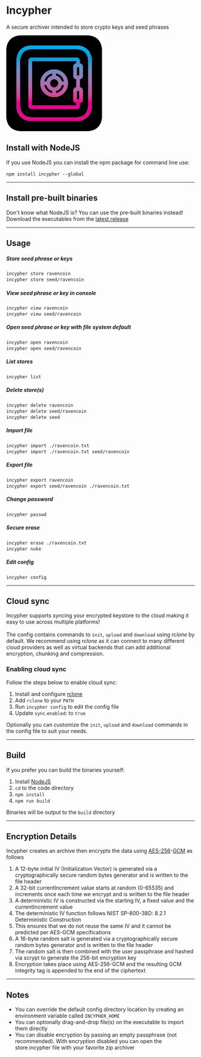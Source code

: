 
# Incypher

A secure archiver intended to store crypto keys and seed phrases

![Incypher Logo](_artifacts/icon-logo.png)

## Install with NodeJS

If you use NodeJS you can install the npm package for command line use:

```
npm install incypher --global
```

---

## Install pre-built binaries

Don't know what NodeJS is? You can use the pre-built binaries instead!
<br/>
Download the executables from the [latest release](https://github.com/koga73/incypher/releases)

---

## Usage

##### Store seed phrase or keys

```
incypher store ravencoin
incypher store seed/ravencoin
```

##### View seed phrase or key in console

```
incypher view ravencoin
incypher view seed/ravencoin
```

##### Open seed phrase or key with file system default

```
incypher open ravencoin
incypher open seed/ravencoin
```

##### List stores

```
incypher list
```

##### Delete store(s)

```
incypher delete ravencoin
incypher delete seed/ravencoin
incypher delete seed
```

##### Import file

```
incypher import ./ravencoin.txt
incypher import ./ravencoin.txt seed/ravencoin
```

##### Export file

```
incypher export ravencoin
incypher export seed/ravencoin ./ravencoin.txt
```

##### Change password

```
incypher passwd
```

##### Secure erase

```
incypher erase ./ravencoin.txt
incypher nuke
```

##### Edit config

```
incypher config
```

---

## Cloud sync

Incypher supports syncing your encrypted keystore to the cloud making it easy to use across multiple platforms!
<br/>
<br/>
The config contains commands to ```init```, ```upload``` and ```download``` using *rclone* by default. We recommend using *rclone* as it can connect to many different cloud providers as well as virtual backends that can add additional encryption, chunking and compression.

### Enabling cloud sync

Follow the steps below to enable cloud sync:

1. Install and configure [rclone](https://rclone.org)
1. Add ```rclone``` to your ```PATH```
1. Run ```incypher config``` to edit the config file
1. Update ```sync```.```enabled```: to ```true```

Optionally you can customize the ```init```, ```upload``` and ```download``` commands in the config file to suit your needs.

---

## Build

If you prefer you can build the binaries yourself:

1. Install [NodeJS](https://nodejs.org/en/)
1. ```cd``` to the code directory
1. ```npm install```
1. ```npm run build```

Binaries will be output to the ```build``` directory

---

## Encryption Details

Incypher creates an archive then encrypts the data using [AES-256](https://en.wikipedia.org/wiki/Advanced_Encryption_Standard)-[GCM](https://en.wikipedia.org/wiki/Galois/Counter_Mode) as follows

1. A 12-byte initial IV (Initialization Vector) is generated via a cryptographically secure random bytes generator and is written to the file header
1. A 32-bit currentIncrement value starts at random (0-65535) and increments once each time we encrypt and is written to the file header
1. A deterministic IV is constructed via the starting IV, a fixed value and the currentIncrement value
1. The deterministic IV function follows NIST SP-800-38D: 8.2.1 Deterministic Construction
1. This ensures that we do not reuse the same IV and it cannot be predicted per AES-GCM specifications
1. A 16-byte random salt is generated via a cryptographically secure random bytes generator and is written to the file header
1. The random salt is then combined with the user passphrase and hashed via scrypt to generate the 256-bit encryption key
1. Encryption takes place using AES-256-GCM and the resulting GCM integrity tag is appended to the end of the ciphertext

---

## Notes
- You can override the default config directory location by creating an environment variable called ```INCYPHER_HOME```
- You can optionally drag-and-drop file(s) on the executable to import them directly
- You can disable encryption by passing an empty passphrase (not recommended). With encryption disabled you can open the store.incypher file with your favorite zip archiver
